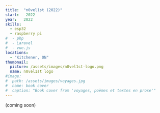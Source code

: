 ```yaml
---
title:  "n0vel1st (2022)"
start:   2022
year:   2022
skills:
  - esp32
  - raspberry pi
#  - php
#  - Laravel
#  - vue.js
locations:
  - "Kitchener, ON"
thumbnail:
  picture: /assets/images/n0vel1st-logo.png
  name: n0vel1st logo
#image:
#  path: /assets/images/voyages.jpg
#  name: book cover
#  caption: "Book cover from 'voyages, poèmes et textes en prose'"
---
```

(coming soon)

